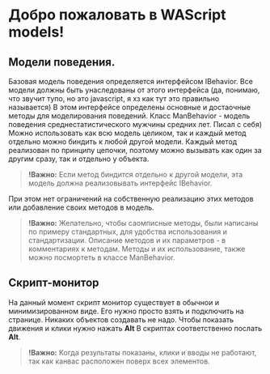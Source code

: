 Добро пожаловать в WAScript models!
================================

Модели поведения.
-------------

Базовая модель поведения определяется интерфейсом IBehavior.
Все модели должны быть унаследованы от этого интерфейса (да, понимаю, что звучит тупо, но это javascript, я хз как тут это правильно называется)
В этом интерфейсе определены основные и достаочные методы для моделирования поведений.
Класс ManBehavior - модель поведения среднестатистического мужчины средних лет. Писал с себя)
Можно использовать как всю модель целиком, так и каждый метод отдельно можно биндить к любой другой модели. 
Каждый метод реализован по принципу цепочки, поэтому можно вызывать как один за другим сразу, так и отдельно у объекта.

> **!Важно:**
Если метод биндится отдельно к другой модели, эта модель должна реализовывать интерфейс IBehavior.

При этом нет ограничений на собственную реализацию этих методов или добавление своих методов в модель. 

> **!Важно:**
Желательно, чтобы саомписные методы, были написаны по примеру стандартных, для удобства использования и стандартизации.
Описание методов и их параметров - в комментариях к методам.
Методы и их использование, также можно посмортеть в классе ManBehavior.

Скрипт-монитор
-------------
На данный момент скрипт монитор существует в обычнои и минимизированном виде. Его нужно просто взять и подключить на странице. Никаких объектов создавать не надо.
Чтобы показать движения и клики нужно нажать **Alt**
В скриптах соответственно послать **Alt**.
> **!Важно:**
> Когда результаты показаны, клики и вводы не работают, так как канвас расположен поверх всех элементов.
